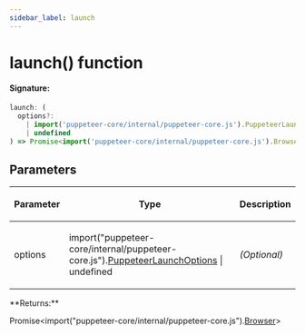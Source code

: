 ```yaml
---
sidebar_label: launch
---
```


# launch() function

#### Signature:

```typescript
launch: (
  options?:
    | import('puppeteer-core/internal/puppeteer-core.js').PuppeteerLaunchOptions
    | undefined
) => Promise<import('puppeteer-core/internal/puppeteer-core.js').Browser>;
```

## Parameters

<table><thead><tr><th>

Parameter

</th><th>

Type

</th><th>

Description

</th></tr></thead>
<tbody><tr><td>

options

</td><td>

import("puppeteer-core/internal/puppeteer-core.js").[PuppeteerLaunchOptions](./puppeteer.puppeteerlaunchoptions.md) \| undefined

</td><td>

_(Optional)_

</td></tr>
</tbody></table>
**Returns:**

Promise&lt;import("puppeteer-core/internal/puppeteer-core.js").[Browser](./puppeteer.browser.md)&gt;
